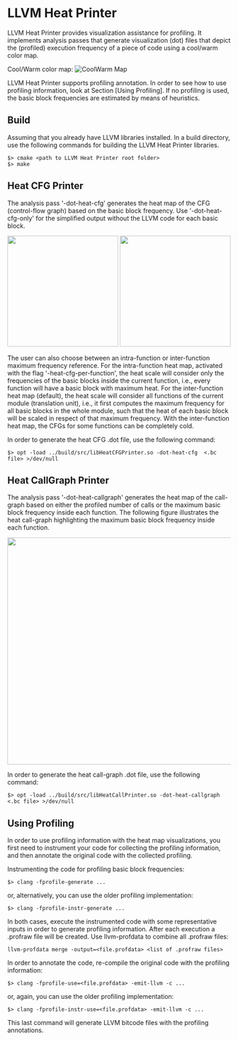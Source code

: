 # LLVM Heat Printer

LLVM Heat Printer provides visualization assistance for profiling.
It implements analysis passes that generate visualization (dot) files that depict the (profiled) execution frequency of a piece of code using a cool/warm color map.

Cool/Warm color map:
![CoolWarm Map](https://github.com/rcorcs/llvm-heat-printer/raw/master/images/coolwarm.png)

LLVM Heat Printer supports profiling annotation.
In order to see how to use profiling information, look at Section [Using Profiling].
If no profiling is used, the basic block frequencies are estimated by means of heuristics.

## Build

Assuming that you already have LLVM libraries installed.
In a build directory, use the following commands for building the LLVM Heat Printer libraries.
```
$> cmake <path to LLVM Heat Printer root folder>
$> make
```

## Heat CFG Printer

The analysis pass '-dot-heat-cfg' generates the heat map of the CFG (control-flow graph) based on the basic block frequency.
Use '-dot-heat-cfg-only' for the simplified output without the LLVM code for each basic block.

<p align="center">
<img src="https://github.com/rcorcs/llvm-heat-printer/raw/master/images/heat-cfg.png" width="250">
<img src="https://github.com/rcorcs/llvm-heat-printer/raw/master/images/heat-cfg-only.png" width="250">
</p>

The user can also choose between an intra-function or inter-function maximum frequency reference.
For the intra-function heat map, activated with the flag '-heat-cfg-per-function', the heat scale will consider only the frequencies of the basic blocks inside the current function, i.e., every function will have a basic block with maximum heat.
For the inter-function heat map (default), the heat scale will consider all functions of the current module (translation unit), i.e., it first computes the maximum frequency for all basic blocks in the whole module, such that the heat of each basic block will be scaled in respect of that maximum frequency.
With the inter-function heat map, the CFGs for some functions can be completely cold.

In order to generate the heat CFG .dot file, use the following command:
```
$> opt -load ../build/src/libHeatCFGPrinter.so -dot-heat-cfg  <.bc file> >/dev/null
```

## Heat CallGraph Printer

The analysis pass '-dot-heat-callgraph' generates the heat map of the call-graph based on either the profiled number of calls or the maximum basic block frequency inside each function.
The following figure illustrates the heat call-graph highlighting the maximum basic block frequency inside each function.

<p align="center">
<img src="https://github.com/rcorcs/llvm-heat-printer/raw/master/images/heat-callgraph.png" width="512">
</p>

In order to generate the heat call-graph .dot file, use the following command:
```
$> opt -load ../build/src/libHeatCallPrinter.so -dot-heat-callgraph  <.bc file> >/dev/null
```

## Using Profiling

In order to use profiling information with the heat map visualizations, you first need to instrument your code for collecting the profiling information, and then annotate the original code with the collected profiling.

Instrumenting the code for profiling basic block frequencies:
```
$> clang -fprofile-generate ...
```
or, alternatively, you can use the older profiling implementation:
```
$> clang -fprofile-instr-generate ...
```

In both cases, execute the instrumented code with some representative inputs in order to generate profiling information.
After each execution a .profraw file will be created.
Use llvm-profdata to combine all .profraw files:
```
llvm-profdata merge -output=<file.profdata> <list of .profraw files>
```

In order to annotate the code, re-compile the original code with the profiling information:
```
$> clang -fprofile-use=<file.profdata> -emit-llvm -c ...
```
or, again, you can use the older profiling implementation:
```
$> clang -fprofile-instr-use=<file.profdata> -emit-llvm -c ...
```
This last command will generate LLVM bitcode files with the profiling annotations.

